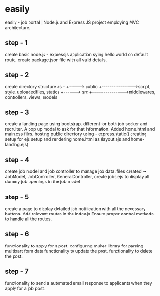 # easily

easily - job portal | Node.js and Express JS project employing MVC architecture.

## step - 1

create basic node.js - expressjs application sying hello world on default route.
create package.json file with all valid details.

## step - 2

create directory structure as -
<root>
+-----> public +---------------->script, style, uploadedfiles, statics
+------> src +---------------->middlewares, controllers, views, models

## step - 3

create a landing page using bootstrap. different for both job seeker and recruiter. A pop up modal to ask for that information.
Added home.html and main.css files.
hosting public directory using - express.static()
creating setup for ejs setup and rendering home.html as (layout.ejs and home-landing.ejs)

## step - 4

create job model and job controller to manage job data.
files created -> JobModel, JobController, GeneralController,
create jobs.ejs to display all dummy job openings in the job model

## step - 5

create a page to display detailed job notification with all the necessary buttons.
Add relevant routes in the index.js
Ensure proper control methods to handle all the routes.

## step - 6

functionality to apply for a post. configuring multer library for parsing multipart form data
functionality to update the post.
functionality to delete the post.

## step - 7

functionality to send a automated email response to applicants when they apply for a job post.
